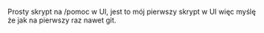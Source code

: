 Prosty skrypt na /pomoc w UI, jest to mój pierwszy skrypt w UI więc myślę że jak na pierwszy raz nawet git.
